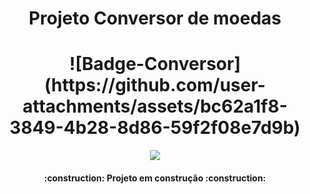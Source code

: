 <h1 align="center"> Projeto Conversor de moedas </h1>
<h1 align="center">![Badge-Conversor](https://github.com/user-attachments/assets/bc62a1f8-3849-4b28-8d86-59f2f08e7d9b)</h1>

<p align="center">
<img loading="lazy" src="http://img.shields.io/static/v1?label=STATUS&message=EM%20DESENVOLVIMENTO&color=GREEN&style=for-the-badge"/>
</p>
<h4 align="center"> 
    :construction:  Projeto em construção  :construction:
</h4>
